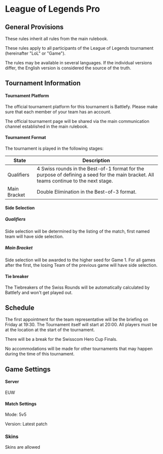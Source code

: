# League of Legends Pro

## General Provisions

These rules inherit all rules from the main rulebook.

These rules apply to all participants of the League of Legends tournament (hereinafter "LoL" or "Game").

The rules may be available in several languages. If the individual versions differ, the English version is considered the source of the truth.

## Tournament Information

#### Tournament Platform

The official tournament platform for this tournament is Battlefy.
Please make sure that each member of your team has an account.

The official tournament page will be shared via the main communication channel established in the main rulebook.

#### Tournament Format

The tournament is played in the following stages:

| State        | Description                                                                                                                           |
|--------------|---------------------------------------------------------------------------------------------------------------------------------------|
| Qualifiers   | 4 Swiss rounds in the Best-of-1 format for the purpose of defining a seed for the main bracket. All teams continue to the next stage. |
| Main Bracket | Double Elimination in the Best-of-3 format.                                                                                           |


#### Side Selection

##### Qualifiers

Side selection will be determined by the listing of the match, first named team will have side selection.

##### Main Bracket

Side selection will be awarded to the higher seed for Game 1. For all games after the first, the losing Team of the previous game will have side selection.

#### Tie breaker

The Tiebreakers of the Swiss Rounds will be automatically calculated by Battlefy and won't get played out.

## Schedule

The first appointment for the team representative will be the briefing on Friday at 19:30.
The Tournament itself will start at 20:00.
All players must be at the location at the start of the tournament.

There will be a break for the Swisscom Hero Cup Finals.

No accommodations will be made for other tournaments that may happen during the time of this tournament.

## Game Settings

#### Server

EUW

#### Match Settings

Mode: 5v5

Version: Latest patch

### Skins

Skins are allowed
